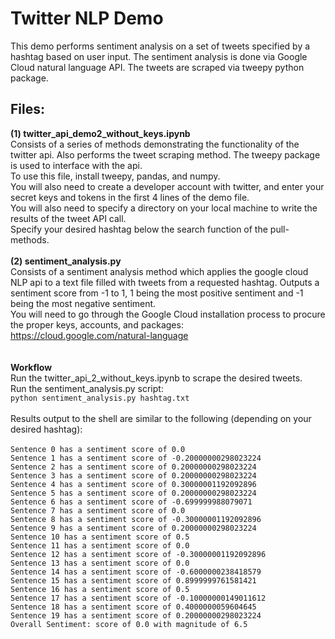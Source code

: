 # Twitter NLP Demo
This demo performs sentiment analysis on a set of tweets specified by a hashtag based on user input. The sentiment analysis is done via Google Cloud natural language API.
The tweets are scraped via tweepy python package.
## Files:
**(1) twitter_api_demo2_without_keys.ipynb**\
Consists of a series of methods demonstrating the functionality of the twitter api. Also performs the tweet scraping method. The tweepy package is used to interface with the api.\
To use this file, install tweepy, pandas, and numpy.\
You will also need to create a developer account with twitter, and enter your secret keys and tokens in the first 4 lines of the demo file.\
You will also need to specify a directory on your local machine to write the results of the tweet API call.\
Specify your desired hashtag below the search function of the pull-methods.\
\
**(2) sentiment_analysis.py**\
Consists of a sentiment analysis method which applies the google cloud NLP api to a text file filled with tweets from a requested hashtag. Outputs a sentiment score from -1 to 1, 1 being the most positive sentiment and -1 being the most negative sentiment.\
You will need to go through the Google Cloud installation process to procure the proper keys, accounts, and packages: https://cloud.google.com/natural-language \
\
\
**Workflow**\
Run the twitter_api_2_without_keys.ipynb to scrape the desired tweets.\
Run the sentiment_analysis.py script:\
`python sentiment_analysis.py hashtag.txt`\
\
Results output to the shell are similar to the following (depending on your desired hashtag):\
\
`Sentence 0 has a sentiment score of 0.0`\
`Sentence 1 has a sentiment score of -0.20000000298023224`\
`Sentence 2 has a sentiment score of 0.20000000298023224`\
`Sentence 3 has a sentiment score of 0.20000000298023224`\
`Sentence 4 has a sentiment score of 0.30000001192092896`\
`Sentence 5 has a sentiment score of 0.20000000298023224`\
`Sentence 6 has a sentiment score of -0.699999988079071`\
`Sentence 7 has a sentiment score of 0.0`\
`Sentence 8 has a sentiment score of -0.30000001192092896`\
`Sentence 9 has a sentiment score of 0.20000000298023224`\
`Sentence 10 has a sentiment score of 0.5`\
`Sentence 11 has a sentiment score of 0.0`\
`Sentence 12 has a sentiment score of -0.30000001192092896`\
`Sentence 13 has a sentiment score of 0.0`\
`Sentence 14 has a sentiment score of -0.6000000238418579`\
`Sentence 15 has a sentiment score of 0.8999999761581421`\
`Sentence 16 has a sentiment score of 0.5`\
`Sentence 17 has a sentiment score of -0.10000000149011612`\
`Sentence 18 has a sentiment score of 0.4000000059604645`\
`Sentence 19 has a sentiment score of 0.20000000298023224`\
`Overall Sentiment: score of 0.0 with magnitude of 6.5`
